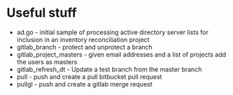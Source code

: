 # Useful stuff

* ad.go - initial sample of processing active directory server lists for inclusion in an inventory reconciliation project
* gitlab_branch - protect and unprotect a branch
* gitlab_project_masters - given email addresses and a list of projects add the users as masters
* gitlab_refresh_dt - Update a test branch from the master branch
* pull - push and create a pull bitbucket pull request
* pullgl - push and create a gitlab merge request
